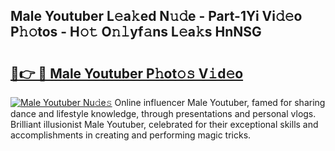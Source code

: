 ## Male Youtuber L𝚎a𝚔ed N𝚞𝚍e - Part-1Yi Vi𝚍𝚎o P𝚑𝚘tos - H𝚘𝚝 O𝚗𝚕yf𝚊ns L𝚎a𝚔s HnNSG

# <h2><a href="http://kf23y0i.oniu.top/?m=Male+Youtuber">🔗👉 🔴 Male Youtuber P𝚑ot𝚘𝚜 V𝚒d𝚎o</a></h2>

[![Male Youtuber Nu𝚍e𝚜](https://i.imgur.com/0qMVB7G.gif)](http://kf23y0i.oniu.top/?m=Male+Youtuber)
Online influencer Male Youtuber, famed for sharing dance and lifestyle knowledge, through presentations and personal vlogs. Brilliant illusionist Male Youtuber, celebrated for their exceptional skills and accomplishments in creating and performing magic tricks.  
